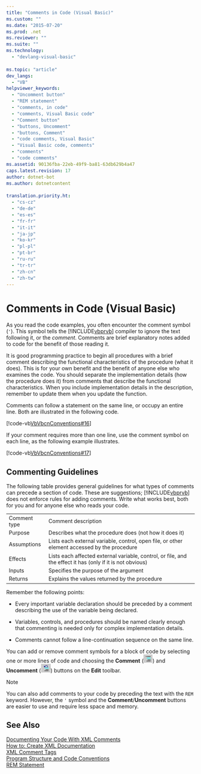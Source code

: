 ```yaml
---
title: "Comments in Code (Visual Basic)"
ms.custom: ""
ms.date: "2015-07-20"
ms.prod: .net
ms.reviewer: ""
ms.suite: ""
ms.technology: 
  - "devlang-visual-basic"

ms.topic: "article"
dev_langs: 
  - "VB"
helpviewer_keywords: 
  - "Uncomment button"
  - "REM statement"
  - "comments, in code"
  - "comments, Visual Basic code"
  - "Comment button"
  - "buttons, Uncomment"
  - "buttons, Comment"
  - "code comments, Visual Basic"
  - "Visual Basic code, comments"
  - "comments"
  - "code comments"
ms.assetid: 90136fba-22eb-49f9-ba81-63db629b4a47
caps.latest.revision: 17
author: dotnet-bot
ms.author: dotnetcontent

translation.priority.ht: 
  - "cs-cz"
  - "de-de"
  - "es-es"
  - "fr-fr"
  - "it-it"
  - "ja-jp"
  - "ko-kr"
  - "pl-pl"
  - "pt-br"
  - "ru-ru"
  - "tr-tr"
  - "zh-cn"
  - "zh-tw"
---
```

# Comments in Code (Visual Basic)
As you read the code examples, you often encounter the comment symbol (`'`). This symbol tells the [!INCLUDE[vbprvb](~/includes/vbprvb-md.md)] compiler to ignore the text following it, or the *comment*. Comments are brief explanatory notes added to code for the benefit of those reading it.  
  
 It is good programming practice to begin all procedures with a brief comment describing the functional characteristics of the procedure (what it does). This is for your own benefit and the benefit of anyone else who examines the code. You should separate the implementation details (how the procedure does it) from comments that describe the functional characteristics. When you include implementation details in the description, remember to update them when you update the function.  
  
 Comments can follow a statement on the same line, or occupy an entire line. Both are illustrated in the following code.  
  
 [!code-vb[VbVbcnConventions#16](../../../visual-basic/programming-guide/language-features/codesnippet/VisualBasic/comments-in-code_1.vb)]  
  
 If your comment requires more than one line, use the comment symbol on each line, as the following example illustrates.  
  
 [!code-vb[VbVbcnConventions#17](../../../visual-basic/programming-guide/language-features/codesnippet/VisualBasic/comments-in-code_2.vb)]  
  
## Commenting Guidelines  
 The following table provides general guidelines for what types of comments can precede a section of code. These are suggestions; [!INCLUDE[vbprvb](~/includes/vbprvb-md.md)] does not enforce rules for adding comments. Write what works best, both for you and for anyone else who reads your code.  
  
|||  
|---|---|  
|Comment type|Comment description|  
|Purpose|Describes what the procedure does (not how it does it)|  
|Assumptions|Lists each external variable, control, open file, or other element accessed by the procedure|  
|Effects|Lists each affected external variable, control, or file, and the effect it has (only if it is not obvious)|  
|Inputs|Specifies the purpose of the argument|  
|Returns|Explains the values returned by the procedure|  
  
 Remember the following points:  
  
-   Every important variable declaration should be preceded by a comment describing the use of the variable being declared.  
  
-   Variables, controls, and procedures should be named clearly enough that commenting is needed only for complex implementation details.  
  
-   Comments cannot follow a line-continuation sequence on the same line.  
  
 You can add or remove comment symbols for a block of code by selecting one or more lines of code and choosing the **Comment** (![VisualBasicWinAppCodeEditorCommentButton](../../../visual-basic/programming-guide/program-structure/media/vacommentbutton.gif "vaCommentButton")) and **Uncomment** (![VisualStudioWinAppProjectUncommentButton](../../../visual-basic/programming-guide/program-structure/media/vauncommentbutton.gif "vaUncommentButton")) buttons on the **Edit** toolbar.  
  
> [!NOTE]
>  You can also add comments to your code by preceding the text with the `REM` keyword. However, the `'` symbol and the **Comment**/**Uncomment** buttons are easier to use and require less space and memory.  
  
## See Also  
 [Documenting Your Code With XML Comments](http://msdn.microsoft.com/magazine/dd722812.aspx)   
 [How to: Create XML Documentation](../../../visual-basic/programming-guide/program-structure/how-to-create-xml-documentation.md)   
 [XML Comment Tags](../../../visual-basic/language-reference/xmldoc/recommended-xml-tags-for-documentation-comments.md)   
 [Program Structure and Code Conventions](../../../visual-basic/programming-guide/program-structure/program-structure-and-code-conventions.md)   
 [REM Statement](../../../visual-basic/language-reference/statements/rem-statement.md)
